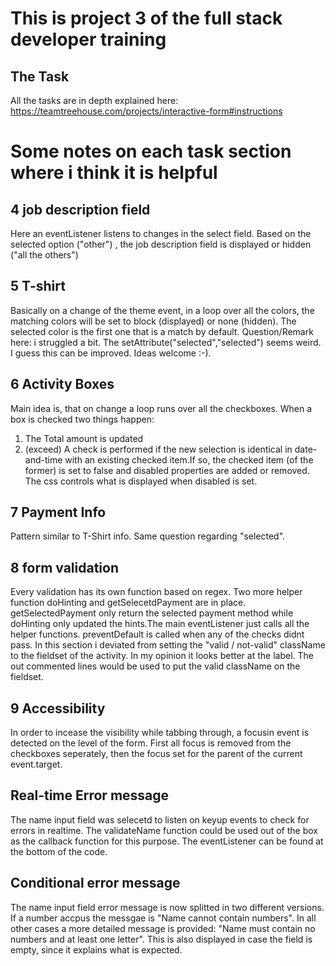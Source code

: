 
# This is project 3 of the full stack developer training

## The Task 
All the tasks are in depth explained here:
https://teamtreehouse.com/projects/interactive-form#instructions


# Some notes on each task section where i think it is helpful

## 4 job description field
Here an eventListener listens to changes in the select field. Based on the selected option ("other") , the job description field is displayed or hidden ("all the others")


## 5 T-shirt 
Basically on a change of the theme event, in a loop over all the colors, the matching colors will be set to block (displayed) or none (hidden).
The selected color is the first one that is a match by default. 
Question/Remark here: i struggled a bit. The setAttribute("selected","selected") seems weird. I guess this can be improved. Ideas welcome :-).


## 6 Activity Boxes
Main idea is, that on change a loop runs over all the checkboxes. When a box is checked two things happen:
1) The Total amount is updated 
2) (exceed) A check is performed if the new selection is identical in date-and-time with an existing checked item.If so, the checked item (of the former) is set to false and disabled properties are added or removed. The css controls what is displayed when disabled is set.    


## 7 Payment Info
Pattern similar to T-Shirt info. Same question regarding "selected".


## 8 form validation
Every validation has its own function based on regex. Two more helper function doHinting and getSelecetdPayment are in place. getSelectedPayment only return the selected payment method while doHinting only updated the hints.The main eventListener just calls all the helper functions. preventDefault is called when any of the checks didnt pass.
 In this section i deviated from setting the "valid / not-valid" className to the fieldset of the activity. In my opinion it looks better at the label. The out commented lines would be used to put the valid className on the fieldset. 

## 9 Accessibility 
In order to incease the visibility while tabbing through, a focusin event is detected on the level of the form. First all focus is removed from the checkboxes seperately, then the focus set for the parent of the current event.target.   


## Real-time Error message
The name input field was selecetd to listen on keyup events to check for errors in realtime.
The validateName function could be used out of the box as the callback function for this purpose. The eventListener can be found at the bottom of the code.


## Conditional error message
The name input field error message is now splitted in two different versions. 
If a number accpus the messgae is "Name cannot contain numbers". In all other cases a more detailed message is provided: "Name must contain no numbers and at least one letter". This is also displayed in case the field is empty, since it explains what is expected.


